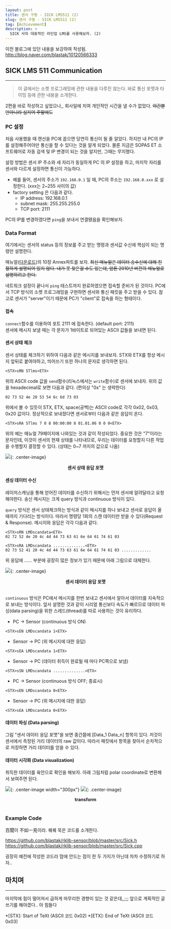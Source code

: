 ```yaml
---
layout: post
title: 센서 구동 - SICK LMS511 (2)
slug: 센서 구동 - SICK LMS511 (2)
tag: [Achievement]
description: >
  SICK 사의 대표적인 라인업 LMS를 사용해보자. (2)
---
```


이전 블로그에 있던 내용을 보강하여 작성됨.  <http://blog.naver.com/blastak/10120566333>

## SICK LMS 511 Communication
***
> 이 글에서는 소켓 프로그래밍에 관한 내용을 다루진 않는다. 바로 통신 포맷과 타이밍 등에 관한 내용을 소개한다.


2편을 바로 작성하고 싶었으나,, 회사일에 치여 개인적인 시간을 낼 수가 없었다. ~~야간뿐만아니라 심지어 주말에도~~  

### PC 설정
처음 사용했을 때 랜선을 PC에 꼽으면 당연히 통신이 될 줄 알았다. 하지만 내 PC의 IP를 설정해주어야만 통신을 할 수 있다는 것을 알게 되었다.
물론 지금은 SOPAS ET 소프트웨어로 자동 검색 및 IP 변경이 되는 것을 알지만, 그때는 무지했다.

설정 방법은 센서 IP 주소와 세 자리가 동일하게 PC 의 IP 설정을 하고, 마지막 자리를 센서와 다르게 설정하면 통신이 가능하다.

* 예를 들어, 센서의 주소가 `192.168.0.1` 일 때, PC의 주소는 `192.168.0.xxx` 로 설정한다. (xxx는 2~255 사이의 값)
* factory setting 은 다음과 같다.
    - IP address: 192.168.0.1
    - subnet mask: 255.255.255.0
    - TCP port: 2111

PC의 IP를 변경하였다면 `ping`을 보내서 연결됐음을 확인해보자.

### Data Format
여기에서는 센서의 status 등의 정보를 주고 받는 명령과 센서값 수신에 핵심이 되는 명령만 설명한다.

매뉴얼([다운로드]({{site.url}}/assets/files/Manual_SICK_LMS5XX_2010-09-27.PDF))의 10장 Annex파트를 보자.
~~최신 매뉴얼은 데이터 송수신에 대해 친절하게 설명되어 있지 않다.
내가 못 찾은걸 수도 있는데, 암튼 2010년 버전의 매뉴얼로 설명하려고 한다.~~

네트워크 설정이 끝나서 `ping` 테스트까지 완료하였으면 접속할 준비가 된 것이다.
PC에서 TCP 방식의 소켓 프로그래밍을 구현하면 센서와 통신 패킷을 주고 받을 수 있다.
참고로 센서가 "server"이기 때문에 PC가 "client"로 접속을 하는 형태이다.

#### 접속
`connect`함수를 이용하여 포트 2111 에 접속한다. (default port: 2111)  
센서에 메시지 보낼 때는 각 문자가 1바이트로 되어있는 ASCII 값들을 보내면 된다.

#### 센서 상태 체크
센서 상태를 체크하기 위하여 다음과 같은 메시지를 보내보자.
STX와 ETX를 항상 메시지 앞뒤로 붙여야하고, 띄어쓰기 또한 하나의 문자로 생각하면 된다.

``` 
<STX>sRN STlms<ETX>
```

위의 ASCII code 값을 `send`함수(리눅스에서는 `write`함수)로 센서에 보내자.
위의 값을 hexadecimal로 보면 다음과 같다. (편의상 "0x" 는 생략한다)

```
02 73 52 4e 20 53 54 6c 6d 73 03
```

위에서 볼 수 있듯이 STX, ETX, space(공백)는 ASCII code로 각각 0x02, 0x03, 0x20 값이다.
정상적으로 보내졌다면 센서로부터 다음과 같은 응답이 온다.

```
<STX>sRA STlms 7 0 8 00:00:00 8 01.01.06 0 0 0<ETX>
```

위의 예는 매뉴얼 79페이지에 나와있는 것과 같이 작성되었다.
중요한 것은 "7"이라는 문자인데, 이것이 센서의 현재 상태를 나타내므로, 우리는 데이터를 요청할지 다른 작업을 수행할지 결정할 수 있다.
(상태는 0~7 까지의 값으로 나옴)

![]({{site.url}}/assets/img/2018-01-25-a-1.png){: .center-image}
**<center>센서 상태 응답 포맷</center>**

#### 센싱 데이터 수신

레이저스캐닝을 통해 얻어진 데이터를 수신하기 위해서는 먼저 센서에 알려달라고 요청해야한다.
송신 메시지는 크게 query 방식과 continuous 방식이 있다.

`query` 방식은 센서 상태체크하는 방식과 같이 메시지를 하나 보내고 센서로 응답이 올 때까지 기다리는 방식이다.
따라서 명령당 1회의 스캔 데이터만 받을 수 있다(Request & Response).
메시지와 응답은 각각 다음과 같다.

```
<STX>sRN LMDscandata<ETX>
02 72 52 4e 20 4c 4d 44 73 63 61 6e 64 61 74 61 03
```
```
<STX>sRA LMDscandata ..............<ETX>
02 73 52 41 20 4c 4d 44 73 63 61 6e 64 61 74 61 03 .............
```

위 응답에 ...... 부분에 굉장히 많은 정보가 있기 때문에 아래 그림으로 대체한다.

![]({{site.url}}/assets/img/2018-01-25-a-2.png){: .center-image}
**<center>센서 데이터 응답 포맷</center>**<br />

`continuous` 방식은 PC에서 메시지를 한번 보내고 센서에서 알아서 데이터를 지속적으로 보내는 방식이다.
앞서 설명한 것과 같이 시리얼 통신보다 속도가 빠르므로 데이터 파싱(data parsing)을 위한 스레드(thread)를 따로 사용하는 것이 유리하다.

* PC -> Sensor (continuous 방식 ON)

```
<STX>sEN LMDscandata 1<ETX>
```

* Sensor -> PC (위 메시지에 대한 응답)

```
<STX>sEA LMDscandata 1<ETX>
```

* Sensor -> PC (데이터 취득이 완료될 때 마다 PC쪽으로 보냄)

```
<STX>sSN LMDscandata ..............<ETX>
```

* PC -> Sensor (continuous 방식 OFF; 종료시)

```
<STX>sEN LMDscandata 0<ETX>
```

* Sensor -> PC (위 메시지에 대한 응답)

```
<STX>sEA LMDscandata 0<ETX>
```

#### 데이터 파싱 (Data parsing)
그림 "센서 데이터 응답 포맷"을 보면 중간쯤에 [Data_1 Data_n] 항목이 있다.
저것이 센서에서 측정된 거리 데이터의 raw 값이다. 따라서 패킷에서 항목을 찾아서 순차적으로 저장하면 거리 데이터를 얻을 수 있다.

#### 데이터 시각화 (Data visualization)
취득한 데이터를 육안으로 확인을 해보자. 아래 그림처럼 polar coordinate로 변환해서 보여주면 된다.

![](https://upload.wikimedia.org/wikipedia/commons/c/c0/LIDAR-scanned-SICK-LMS-animation.gif){: .center-image width="300px"}
![]({{site.url}}/assets/img/2018-01-25-a-3.png){: .center-image}
**<center>transform</center>**<br />

### Example Code
百聞이 不如一見이라. 퀘퀘 묵은 코드를 소개한다.

<https://github.com/blastak/rklib-sensor/blob/master/src/Sick.h>
<https://github.com/blastak/rklib-sensor/blob/master/src/Sick.cpp>

굉장히 예전에 작성한 코드라 맘에 안드는 점이 한 두 가지가 아닌데 차차 수정하기로 하자..

## 마치며
***
마지막에 힘이 떨어져서 급하게 마무리한 경향이 있는 것 같은데,,;;; 앞으로 계획적인 글쓰기를 해야겠다.. 아 힘들다

*[STX]: Start of TeXt (ASCII 코드 0x02)
*[ETX]: End of TeXt (ASCII 코드 0x03)